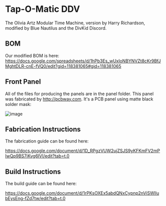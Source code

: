 # Tap-O-Matic DDV

The Olivia Artz Modular Time Machine, version by Harry Richardson, modified by Blue Nautilus and the DivKid Discord. 

## BOM

Our modified BOM is here:
https://docs.google.com/spreadsheets/d/1hPb3Es_wUxIoNBYNVZt8cKr9BfJMghtDLR-cnE-fVQ0/edit?gid=118381065#gid=118381065


## Front Panel

All of the files for producing the panels are in the panel folder. This panel was fabricated by http://pcbway.com. It's a PCB panel using matte black solder mask:

![image](pictures/front_panel.png)

## Fabrication Instructions

The fabrication guide can be found here: 

https://docs.google.com/document/d/1D_RPgzVUW2ujZSJS9yKFKmFV2mPIwQp9BS7iKvg6IVI/edit?tab=t.0


## Build Instructions

The build guide can be found here: 

https://docs.google.com/document/d/1rPKsOXEx5abdQNxCypnp2nViSWlIubEysEng-fZd7tw/edit?tab=t.0

